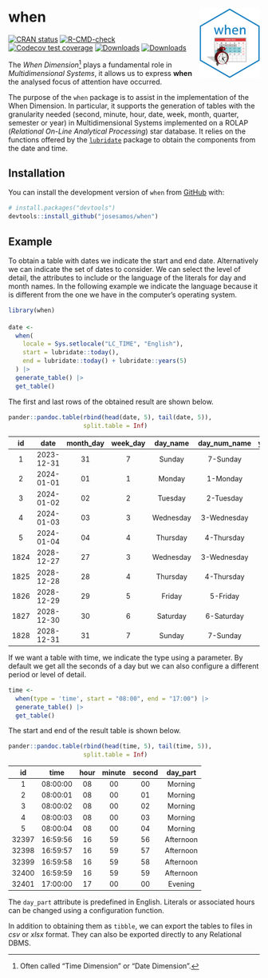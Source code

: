 
<!-- README.md is generated from README.Rmd. Please edit that file -->

# when <a href="https://josesamos.github.io/when/"><img src="man/figures/logo.png" align="right" height="139" alt="when website" /></a>

<!-- badges: start -->

[![CRAN
status](https://www.r-pkg.org/badges/version/when)](https://CRAN.R-project.org/package=when)
[![R-CMD-check](https://github.com/josesamos/when/actions/workflows/R-CMD-check.yaml/badge.svg)](https://github.com/josesamos/when/actions/workflows/R-CMD-check.yaml)
[![Codecov test
coverage](https://codecov.io/gh/josesamos/when/branch/main/graph/badge.svg)](https://app.codecov.io/gh/josesamos/when?branch=main)
[![Downloads](http://cranlogs.r-pkg.org/badges/when?color=brightgreen)](https://www.r-pkg.org:443/pkg/when)
[![Downloads](http://cranlogs.r-pkg.org/badges/grand-total/when?color=brightgreen)](https://www.r-pkg.org:443/pkg/when)
<!-- badges: end -->

The *When Dimension*[^1] plays a fundamental role in *Multidimensional
Systems*, it allows us to express **when** the analysed focus of
attention have occurred.

The purpose of the `when` package is to assist in the implementation of
the When Dimension. In particular, it supports the generation of tables
with the granularity needed (second, minute, hour, date, week, month,
quarter, semester or year) in Multidimensional Systems implemented on a
ROLAP (*Relational On-Line Analytical Processing*) star database. It
relies on the functions offered by the
[`lubridate`](https://CRAN.R-project.org/package=lubridate) package to
obtain the components from the date and time.

## Installation

You can install the development version of `when` from
[GitHub](https://github.com/) with:

``` r
# install.packages("devtools")
devtools::install_github("josesamos/when")
```

## Example

To obtain a table with dates we indicate the start and end date.
Alternatively we can indicate the set of dates to consider. We can
select the level of detail, the attributes to include or the language of
the literals for day and month names. In the following example we
indicate the language because it is different from the one we have in
the computer’s operating system.

``` r
library(when)

date <-
  when(
    locale = Sys.setlocale("LC_TIME", "English"),
    start = lubridate::today(),
    end = lubridate::today() + lubridate::years(5)
  ) |>
  generate_table() |>
  get_table()
```

The first and last rows of the obtained result are shown below.

``` r
pander::pandoc.table(rbind(head(date, 5), tail(date, 5)),
                     split.table = Inf)
```

|  id  |    date    | month_day | week_day | day_name  | day_num_name | year_week | week | year_month | month | month_name | month_num_name | year |
|:----:|:----------:|:---------:|:--------:|:---------:|:------------:|:---------:|:----:|:----------:|:-----:|:----------:|:--------------:|:----:|
|  1   | 2023-12-31 |    31     |    7     |  Sunday   |   7-Sunday   |  2023-53  |  53  |  2023-12   |  12   |  December  |  12-December   | 2023 |
|  2   | 2024-01-01 |    01     |    1     |  Monday   |   1-Monday   |  2024-01  |  01  |  2024-01   |  01   |  January   |   01-January   | 2024 |
|  3   | 2024-01-02 |    02     |    2     |  Tuesday  |  2-Tuesday   |  2024-01  |  01  |  2024-01   |  01   |  January   |   01-January   | 2024 |
|  4   | 2024-01-03 |    03     |    3     | Wednesday | 3-Wednesday  |  2024-01  |  01  |  2024-01   |  01   |  January   |   01-January   | 2024 |
|  5   | 2024-01-04 |    04     |    4     | Thursday  |  4-Thursday  |  2024-01  |  01  |  2024-01   |  01   |  January   |   01-January   | 2024 |
| 1824 | 2028-12-27 |    27     |    3     | Wednesday | 3-Wednesday  |  2028-52  |  52  |  2028-12   |  12   |  December  |  12-December   | 2028 |
| 1825 | 2028-12-28 |    28     |    4     | Thursday  |  4-Thursday  |  2028-52  |  52  |  2028-12   |  12   |  December  |  12-December   | 2028 |
| 1826 | 2028-12-29 |    29     |    5     |  Friday   |   5-Friday   |  2028-52  |  52  |  2028-12   |  12   |  December  |  12-December   | 2028 |
| 1827 | 2028-12-30 |    30     |    6     | Saturday  |  6-Saturday  |  2028-53  |  53  |  2028-12   |  12   |  December  |  12-December   | 2028 |
| 1828 | 2028-12-31 |    31     |    7     |  Sunday   |   7-Sunday   |  2028-53  |  53  |  2028-12   |  12   |  December  |  12-December   | 2028 |

If we want a table with time, we indicate the type using a parameter. By
default we get all the seconds of a day but we can also configure a
different period or level of detail.

``` r
time <-
  when(type = 'time', start = "08:00", end = "17:00") |>
  generate_table() |>
  get_table()
```

The start and end of the result table is shown below.

``` r
pander::pandoc.table(rbind(head(time, 5), tail(time, 5)),
                     split.table = Inf)
```

|  id   |   time   | hour | minute | second | day_part  |
|:-----:|:--------:|:----:|:------:|:------:|:---------:|
|   1   | 08:00:00 |  08  |   00   |   00   |  Morning  |
|   2   | 08:00:01 |  08  |   00   |   01   |  Morning  |
|   3   | 08:00:02 |  08  |   00   |   02   |  Morning  |
|   4   | 08:00:03 |  08  |   00   |   03   |  Morning  |
|   5   | 08:00:04 |  08  |   00   |   04   |  Morning  |
| 32397 | 16:59:56 |  16  |   59   |   56   | Afternoon |
| 32398 | 16:59:57 |  16  |   59   |   57   | Afternoon |
| 32399 | 16:59:58 |  16  |   59   |   58   | Afternoon |
| 32400 | 16:59:59 |  16  |   59   |   59   | Afternoon |
| 32401 | 17:00:00 |  17  |   00   |   00   |  Evening  |

The `day_part` attribute is predefined in English. Literals or
associated hours can be changed using a configuration function.

In addition to obtaining them as `tibble`, we can export the tables to
files in *csv* or *xlsx* format. They can also be exported directly to
any Relational DBMS.

[^1]: Often called “Time Dimension” or “Date Dimension”.
